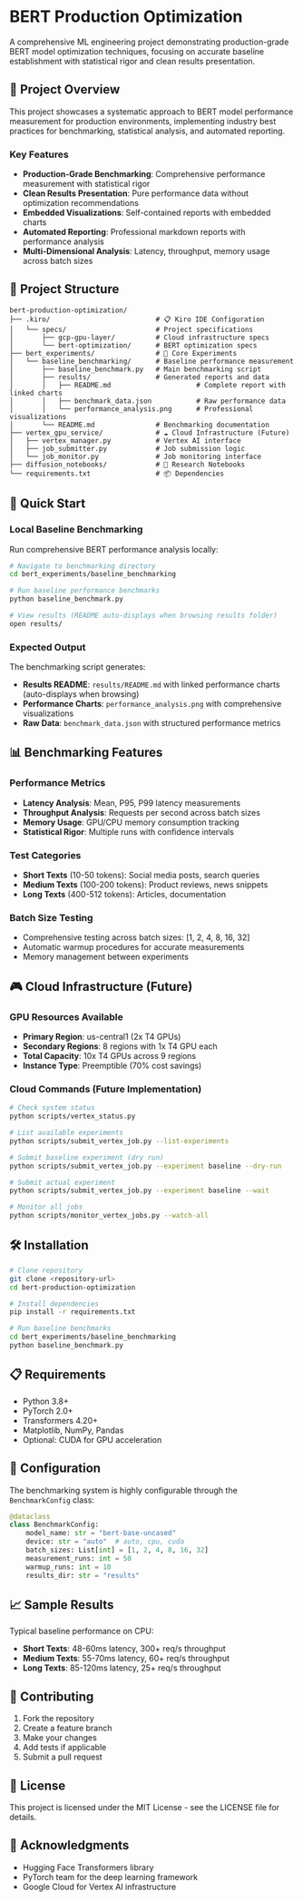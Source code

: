 # BERT Production Optimization

A comprehensive ML engineering project demonstrating production-grade BERT model optimization techniques, focusing on accurate baseline establishment with statistical rigor and clean results presentation.

## 🎯 Project Overview

This project showcases a systematic approach to BERT model performance measurement for production environments, implementing industry best practices for benchmarking, statistical analysis, and automated reporting.

### Key Features
- **Production-Grade Benchmarking**: Comprehensive performance measurement with statistical rigor
- **Clean Results Presentation**: Pure performance data without optimization recommendations
- **Embedded Visualizations**: Self-contained reports with embedded charts
- **Automated Reporting**: Professional markdown reports with performance analysis
- **Multi-Dimensional Analysis**: Latency, throughput, memory usage across batch sizes

## 📁 Project Structure

```
bert-production-optimization/
├── .kiro/                          # 📋 Kiro IDE Configuration
│   └── specs/                      # Project specifications
│       ├── gcp-gpu-layer/          # Cloud infrastructure specs
│       └── bert-optimization/      # BERT optimization specs
├── bert_experiments/               # 🧪 Core Experiments
│   └── baseline_benchmarking/      # Baseline performance measurement
│       ├── baseline_benchmark.py   # Main benchmarking script
│       ├── results/                # Generated reports and data
│       │   ├── README.md                     # Complete report with linked charts
│       │   ├── benchmark_data.json           # Raw performance data
│       │   └── performance_analysis.png      # Professional visualizations
│       └── README.md               # Benchmarking documentation
├── vertex_gpu_service/             # ☁️ Cloud Infrastructure (Future)
│   ├── vertex_manager.py           # Vertex AI interface
│   ├── job_submitter.py            # Job submission logic
│   └── job_monitor.py              # Job monitoring interface
├── diffusion_notebooks/            # 📓 Research Notebooks
└── requirements.txt                # 📦 Dependencies
```

## 🚀 Quick Start

### Local Baseline Benchmarking

Run comprehensive BERT performance analysis locally:

```bash
# Navigate to benchmarking directory
cd bert_experiments/baseline_benchmarking

# Run baseline performance benchmarks
python baseline_benchmark.py

# View results (README auto-displays when browsing results folder)
open results/
```

### Expected Output

The benchmarking script generates:
- **Results README**: `results/README.md` with linked performance charts (auto-displays when browsing)
- **Performance Charts**: `performance_analysis.png` with comprehensive visualizations
- **Raw Data**: `benchmark_data.json` with structured performance metrics

## 📊 Benchmarking Features

### Performance Metrics
- **Latency Analysis**: Mean, P95, P99 latency measurements
- **Throughput Analysis**: Requests per second across batch sizes
- **Memory Usage**: GPU/CPU memory consumption tracking
- **Statistical Rigor**: Multiple runs with confidence intervals

### Test Categories
- **Short Texts** (10-50 tokens): Social media posts, search queries
- **Medium Texts** (100-200 tokens): Product reviews, news snippets
- **Long Texts** (400-512 tokens): Articles, documentation

### Batch Size Testing
- Comprehensive testing across batch sizes: [1, 2, 4, 8, 16, 32]
- Automatic warmup procedures for accurate measurements
- Memory management between experiments

## 🎮 Cloud Infrastructure (Future)

### GPU Resources Available
- **Primary Region**: us-central1 (2x T4 GPUs)
- **Secondary Regions**: 8 regions with 1x T4 GPU each
- **Total Capacity**: 10x T4 GPUs across 9 regions
- **Instance Type**: Preemptible (70% cost savings)

### Cloud Commands (Future Implementation)
```bash
# Check system status
python scripts/vertex_status.py

# List available experiments
python scripts/submit_vertex_job.py --list-experiments

# Submit baseline experiment (dry run)
python scripts/submit_vertex_job.py --experiment baseline --dry-run

# Submit actual experiment
python scripts/submit_vertex_job.py --experiment baseline --wait

# Monitor all jobs
python scripts/monitor_vertex_jobs.py --watch-all
```

## 🛠️ Installation

```bash
# Clone repository
git clone <repository-url>
cd bert-production-optimization

# Install dependencies
pip install -r requirements.txt

# Run baseline benchmarks
cd bert_experiments/baseline_benchmarking
python baseline_benchmark.py
```

## 📋 Requirements

- Python 3.8+
- PyTorch 2.0+
- Transformers 4.20+
- Matplotlib, NumPy, Pandas
- Optional: CUDA for GPU acceleration

## 🔧 Configuration

The benchmarking system is highly configurable through the `BenchmarkConfig` class:

```python
@dataclass
class BenchmarkConfig:
    model_name: str = "bert-base-uncased"
    device: str = "auto"  # auto, cpu, cuda
    batch_sizes: List[int] = [1, 2, 4, 8, 16, 32]
    measurement_runs: int = 50
    warmup_runs: int = 10
    results_dir: str = "results"
```

## 📈 Sample Results

Typical baseline performance on CPU:
- **Short Texts**: 48-60ms latency, 300+ req/s throughput
- **Medium Texts**: 55-70ms latency, 60+ req/s throughput  
- **Long Texts**: 85-120ms latency, 25+ req/s throughput

## 🤝 Contributing

1. Fork the repository
2. Create a feature branch
3. Make your changes
4. Add tests if applicable
5. Submit a pull request

## 📄 License

This project is licensed under the MIT License - see the LICENSE file for details.

## 🙏 Acknowledgments

- Hugging Face Transformers library
- PyTorch team for the deep learning framework
- Google Cloud for Vertex AI infrastructure